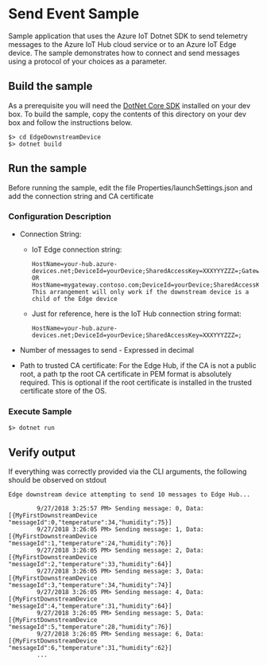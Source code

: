 # Send Event Sample

Sample application that uses the Azure IoT Dotnet SDK to send telemetry messages to the
Azure IoT Hub cloud service or to an Azure IoT Edge device. The sample demonstrates how to connect
and send messages using a protocol of your choices as a parameter.

## Build the sample

As a prerequisite you will need the [DotNet Core SDK](https://docs.microsoft.com/en-us/dotnet/core/sdk) installed on your dev box.
To build the sample, copy the contents of this directory on your dev box and follow the instructions below.

```
$> cd EdgeDownstreamDevice
$> dotnet build
```

## Run the sample

Before running the sample, edit the file Properties/launchSettings.json and add the connection string and CA certificate

### Configuration Description

* Connection String:

  * IoT Edge connection string:

    ```
    HostName=your-hub.azure-devices.net;DeviceId=yourDevice;SharedAccessKey=XXXYYYZZZ=;GatewayHostName=mygateway.contoso.com
    OR
    HostName=mygateway.contoso.com;DeviceId=yourDevice;SharedAccessKey=XXXYYYZZZ=
    This arrangement will only work if the downstream device is a child of the Edge device
    ```
  * Just for reference, here is the IoT Hub connection string format:

    ```
    HostName=your-hub.azure-devices.net;DeviceId=yourDevice;SharedAccessKey=XXXYYYZZZ=;
    ```

* Number of messages to send - Expressed in decimal
* Path to trusted CA certificate: For the Edge Hub, if the CA is not a public root, a path tp the root CA certificate in PEM format is absolutely required. This is optional if the root certificate is installed in the trusted certificate store of the OS.

### Execute Sample

```
$> dotnet run
```

## Verify output

If everything was correctly provided via the CLI arguments, the following should be observed on stdout

```
Edge downstream device attempting to send 10 messages to Edge Hub...

        9/27/2018 3:25:57 PM> Sending message: 0, Data: [{MyFirstDownstreamDevice "messageId":0,"temperature":34,"humidity":75}]
        9/27/2018 3:26:05 PM> Sending message: 1, Data: [{MyFirstDownstreamDevice "messageId":1,"temperature":24,"humidity":76}]
        9/27/2018 3:26:05 PM> Sending message: 2, Data: [{MyFirstDownstreamDevice "messageId":2,"temperature":33,"humidity":64}]
        9/27/2018 3:26:05 PM> Sending message: 3, Data: [{MyFirstDownstreamDevice "messageId":3,"temperature":34,"humidity":74}]
        9/27/2018 3:26:05 PM> Sending message: 4, Data: [{MyFirstDownstreamDevice "messageId":4,"temperature":31,"humidity":64}]
        9/27/2018 3:26:05 PM> Sending message: 5, Data: [{MyFirstDownstreamDevice "messageId":5,"temperature":28,"humidity":76}]
        9/27/2018 3:26:05 PM> Sending message: 6, Data: [{MyFirstDownstreamDevice "messageId":6,"temperature":31,"humidity":62}]
        ...
```
